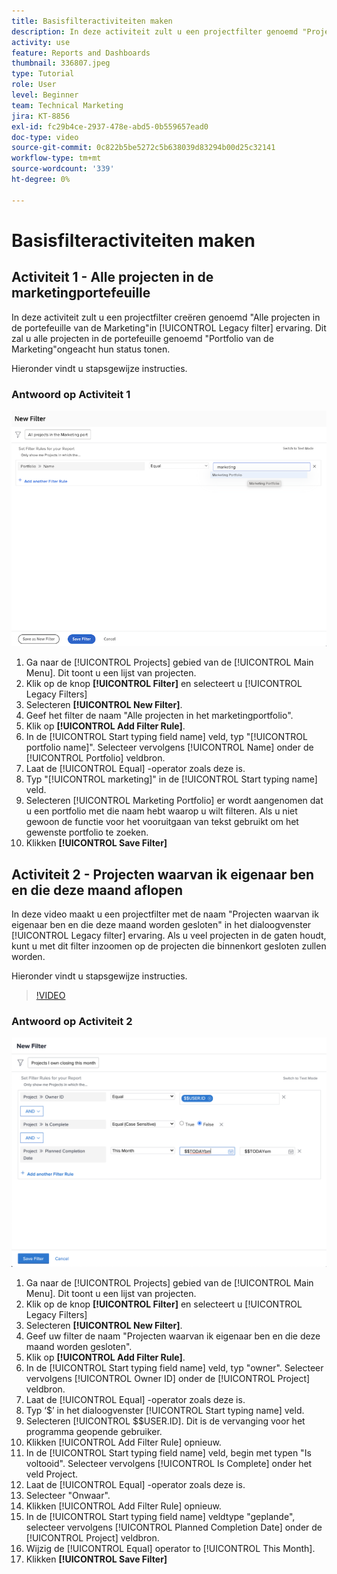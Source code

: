 ```yaml
---
title: Basisfilteractiviteiten maken
description: In deze activiteit zult u een projectfilter genoemd "Projecten creëren I Zelf die deze Maand sluiten."
activity: use
feature: Reports and Dashboards
thumbnail: 336807.jpeg
type: Tutorial
role: User
level: Beginner
team: Technical Marketing
jira: KT-8856
exl-id: fc29b4ce-2937-478e-abd5-0b559657ead0
doc-type: video
source-git-commit: 0c822b5be5272c5b638039d83294b00d25c32141
workflow-type: tm+mt
source-wordcount: '339'
ht-degree: 0%

---
```


# Basisfilteractiviteiten maken

## Activiteit 1 - Alle projecten in de marketingportefeuille

In deze activiteit zult u een projectfilter creëren genoemd &quot;Alle projecten in de portefeuille van de Marketing&quot;in [!UICONTROL Legacy filter] ervaring. Dit zal u alle projecten in de portefeuille genoemd &quot;Portfolio van de Marketing&quot;ongeacht hun status tonen.

Hieronder vindt u stapsgewijze instructies.

### Antwoord op Activiteit 1

![Een afbeelding van het scherm om een nieuw filter te maken](assets/basic-filter-activity-1.png)

1. Ga naar de [!UICONTROL Projects] gebied van de [!UICONTROL Main Menu]. Dit toont u een lijst van projecten.
1. Klik op de knop **[!UICONTROL Filter]** en selecteert u [!UICONTROL Legacy Filters]
1. Selecteren **[!UICONTROL New Filter]**.
1. Geef het filter de naam &quot;Alle projecten in het marketingportfolio&quot;.
1. Klik op **[!UICONTROL Add Filter Rule]**.
1. In de [!UICONTROL Start typing field name] veld, typ &quot;[!UICONTROL portfolio name]&quot;. Selecteer vervolgens [!UICONTROL Name] onder de [!UICONTROL Portfolio] veldbron.
1. Laat de [!UICONTROL Equal] -operator zoals deze is.
1. Typ &quot;[!UICONTROL marketing]&quot; in de [!UICONTROL Start typing name] veld.
1. Selecteren [!UICONTROL Marketing Portfolio] er wordt aangenomen dat u een portfolio met die naam hebt waarop u wilt filteren. Als u niet gewoon de functie voor het vooruitgaan van tekst gebruikt om het gewenste portfolio te zoeken.
1. Klikken **[!UICONTROL Save Filter]**

## Activiteit 2 - Projecten waarvan ik eigenaar ben en die deze maand aflopen

In deze video maakt u een projectfilter met de naam &quot;Projecten waarvan ik eigenaar ben en die deze maand worden gesloten&quot; in het dialoogvenster [!UICONTROL Legacy filter] ervaring. Als u veel projecten in de gaten houdt, kunt u met dit filter inzoomen op de projecten die binnenkort gesloten zullen worden.

Hieronder vindt u stapsgewijze instructies.

>[!VIDEO](https://video.tv.adobe.com/v/336807/?quality=12&learn=on)

### Antwoord op Activiteit 2

![Een afbeelding van het scherm om een nieuw filter te maken](assets/basic-filter-activity-updated-6-15-21.png)

1. Ga naar de [!UICONTROL Projects] gebied van de [!UICONTROL Main Menu]. Dit toont u een lijst van projecten.
1. Klik op de knop **[!UICONTROL Filter]** en selecteert u [!UICONTROL Legacy Filters]
1. Selecteren **[!UICONTROL New Filter]**.
1. Geef uw filter de naam &quot;Projecten waarvan ik eigenaar ben en die deze maand worden gesloten&quot;.
1. Klik op **[!UICONTROL Add Filter Rule]**.
1. In de [!UICONTROL Start typing field name] veld, typ &quot;owner&quot;. Selecteer vervolgens [!UICONTROL Owner ID] onder de [!UICONTROL Project] veldbron.
1. Laat de [!UICONTROL Equal] -operator zoals deze is.
1. Typ ‘$’ in het dialoogvenster [!UICONTROL Start typing name] veld.
1. Selecteren [!UICONTROL $$USER.ID]. Dit is de vervanging voor het programma geopende gebruiker.
1. Klikken [!UICONTROL Add Filter Rule] opnieuw.
1. In de [!UICONTROL Start typing field name] veld, begin met typen &quot;Is voltooid&quot;. Selecteer vervolgens [!UICONTROL Is Complete] onder het veld Project.
1. Laat de [!UICONTROL Equal] -operator zoals deze is.
1. Selecteer &quot;Onwaar&quot;.
1. Klikken [!UICONTROL Add Filter Rule] opnieuw.
1. In de [!UICONTROL Start typing field name] veldtype &quot;geplande&quot;, selecteer vervolgens [!UICONTROL Planned Completion Date] onder de [!UICONTROL Project] veldbron.
1. Wijzig de [!UICONTROL Equal] operator to [!UICONTROL This Month].
1. Klikken **[!UICONTROL Save Filter]**

